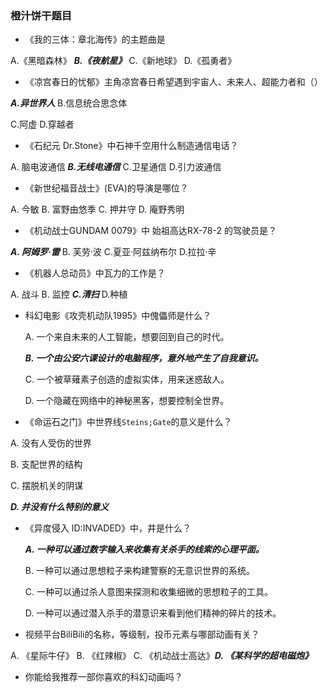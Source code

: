 ### 橙汁饼干题目



- 《我的三体：章北海传》的主题曲是

A.《黑暗森林》  ***B.《夜航星》***  C.《新地球》  D.《孤勇者》

- 《凉宫春日的忧郁》主角凉宫春日希望遇到宇宙人、未来人、超能力者和（）

***A.异世界人***   B.信息统合思念体

C.阿虚          D.穿越者

- 《石纪元 Dr.Stone》中石神千空用什么制造通信电话？

A. 脑电波通信 ***B.无线电通信*** C.卫星通信 D.引力波通信

- 《新世纪福音战士》(EVA)的导演是哪位？

A. 今敏 B. 富野由悠季 C. 押井守 D. 庵野秀明

- 《机动战士GUNDAM 0079》中 始祖高达RX-78-2 的驾驶员是？

***A. 阿姆罗·雷*** B. 芙劳·波 C.夏亚·阿兹纳布尔 D.拉拉·辛

- 《机器人总动员》中瓦力的工作是？

A. 战斗 B. 监控 ***C.清扫*** D.种植

- 科幻电影《攻壳机动队1995》中傀儡师是什么？

  A. 一个来自未来的人工智能，想要回到自己的时代。

  ***B. 一个由公安六课设计的电脑程序，意外地产生了自我意识。***

  C. 一个被草薙素子创造的虚拟实体，用来迷惑敌人。

  D. 一个隐藏在网络中的神秘黑客，想要控制全世界。

- 《命运石之门》中世界线`Steins;Gate`的意义是什么？

A. 没有人受伤的世界

B. 支配世界的结构

C. 摆脱机关的阴谋

***D. 并没有什么特别的意义***


- 《异度侵入 ID:INVADED》中，井是什么？

  ***A. 一种可以通过数字输入来收集有关杀手的线索的心理平面。***

  B. 一种可以通过思想粒子来构建警察的无意识世界的系统。

  C. 一种可以通过杀人意图来探测和收集细微的思想粒子的工具。

  D. 一种可以通过潜入杀手的潜意识来看到他们精神的碎片的技术。


- 视频平台BiliBili的名称，等级制，投币元素与哪部动画有关？

A. 《星际牛仔》 B. 《红辣椒》 C. 《机动战士高达》***D. 《某科学的超电磁炮》***



- 你能给我推荐一部你喜欢的科幻动画吗？
